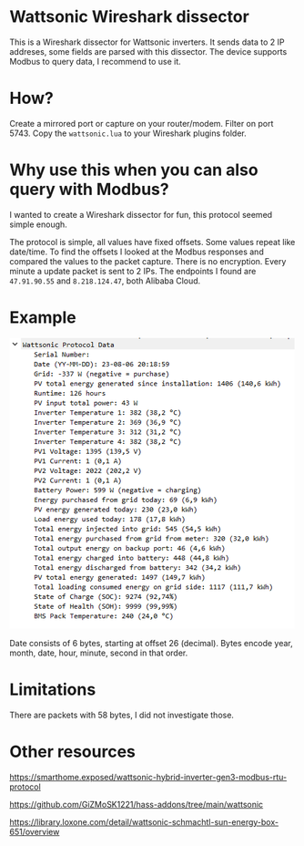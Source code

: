 # Wattsonic Wireshark dissector
This is a Wireshark dissector for Wattsonic inverters. It sends data to 2 IP addreses, some fields are parsed with this dissector. The device supports Modbus to query data, I recommend to use it.

# How?

Create a mirrored port or capture on your router/modem. Filter on port 5743. Copy the `wattsonic.lua` to your Wireshark plugins folder.

# Why use this when you can also query with Modbus?

I wanted to create a Wireshark dissector for fun, this protocol seemed simple enough.

The protocol is simple, all values have fixed offsets. Some values repeat like date/time. To find the offsets I looked at the Modbus responses and compared the values to the packet capture. There is no encryption. Every minute a update packet is sent to 2 IPs. The endpoints I found are `47.91.90.55` and `8.218.124.47`, both Alibaba Cloud.

# Example

![Wireshark screenshot](./doc/wattsonic_wireshark_dissector.png)

Date consists of 6 bytes, starting at offset 26 (decimal). Bytes encode year, month, date, hour, minute, second in that order.

# Limitations

There are packets with 58 bytes, I did not investigate those.

# Other resources

https://smarthome.exposed/wattsonic-hybrid-inverter-gen3-modbus-rtu-protocol

https://github.com/GiZMoSK1221/hass-addons/tree/main/wattsonic

https://library.loxone.com/detail/wattsonic-schmachtl-sun-energy-box-651/overview
